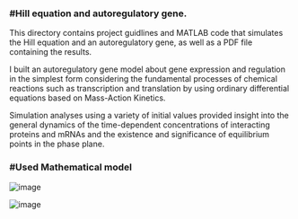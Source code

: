 ### #Hill equation and autoregulatory gene.

This directory contains project guidlines and MATLAB code that simulates the Hill equation and an autoregulatory gene, as well as a PDF file containing the results.

I built an autoregulatory gene model about gene expression and regulation in the simplest form considering the fundamental processes of chemical reactions such as transcription and translation by using ordinary differential equations based on Mass-Action Kinetics.

Simulation analyses using a variety of initial values ​​provided insight into the general dynamics of the time-dependent concentrations of interacting proteins and mRNAs and the existence and significance of equilibrium points in the phase plane.  

### #Used Mathematical model
![image](https://github.com/user-attachments/assets/30fa46c7-5f73-4738-8f09-cc138ddbe0d5)


![image](https://github.com/user-attachments/assets/f4ad98b1-643e-4fe1-9466-48e2388609b3)
